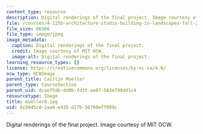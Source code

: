 ```yaml
---
content_type: resource
description: Digital renderings of the final project. Image courtesy of MIT OCW.
file: /courses/4-125b-architecture-studio-building-in-landscapes-fall-2005/8cb945cd2aa6e435d27b56790eff099c_mueller8.jpg
file_size: 66366
file_type: image/jpeg
image_metadata:
  caption: Digital renderings of the final project.
  credit: Image courtesy of MIT OCW.
  image-alt: Digital renderings of the final project.
learning_resource_types: []
license: https://creativecommons.org/licenses/by-nc-sa/4.0/
ocw_type: OCWImage
parent_title: Caitlin Mueller
parent_type: CourseSection
parent_uid: dcae75db-dd0b-fd3f-ae07-583e799dd1c4
resourcetype: Image
title: mueller8.jpg
uid: 8cb945cd-2aa6-e435-d27b-56790eff099c
---
```

Digital renderings of the final project. Image courtesy of MIT OCW.